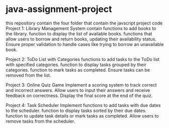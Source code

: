 # java-assignment-project
this repository contain the four folder that contain the javscript project code
Project 1: Library Management System contain
functions to add books to the library.
function to display the list of available books.
functions that allow   users to borrow and return books, updating their availability status.
Ensure proper validation to handle cases like trying to borrow an unavailable book.
 

Project 2: ToDo List with Categories
functions to add tasks to the ToDo list with specified categories.
function to display tasks grouped by their categories.
function to mark tasks as completed.
Ensure tasks can be removed from the list.
 

Project 3: Online Quiz Game
Implement a scoring system to track correct and incorrect answers.
Allow users to input their answers and receive feedback on correctness.
Display the final score at the end of the quiz.
 

Project 4: Task Scheduler
Implement functions to add tasks with due dates to the scheduler.
function to display tasks sorted by their due dates.
function to update task details or mark tasks as completed.
Allow users to remove tasks from the scheduler.
 
